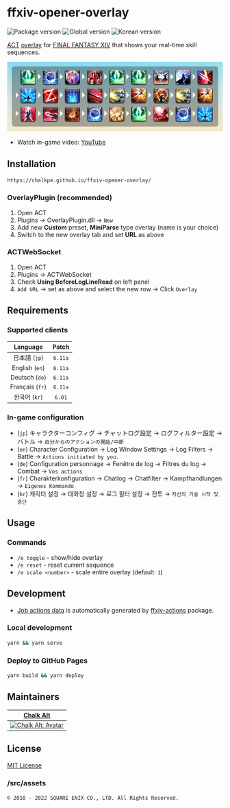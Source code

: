 # ffxiv-opener-overlay

![Package version] ![Global version] ![Korean version]

[ACT] [overlay][OverlayPlugin] for [FINAL FANTASY XIV] that shows your real-time skill sequences.

![Example]

* Watch in-game video: [YouTube]

## Installation

```url
https://chalkpe.github.io/ffxiv-opener-overlay/
```

### OverlayPlugin (recommended)

1. Open ACT
1. Plugins → OverlayPlugin.dll → `New`
1. Add new **Custom** preset, **MiniParse** type overlay (name is your choice)
1. Switch to the new overlay tab and set **URL** as above

### ACTWebSocket

1. Open ACT
1. Plugins → ACTWebSocket
1. Check **Using BeforeLogLineRead** on left panel
1. `Add URL` → set as above and select the new row → Click `Overlay`

## Requirements

### Supported clients

| Language | Patch |
| :--: | :--: |
| 日本語 (`jp`) | `6.11a` |
| English (`en`) | `6.11a` |
| Deutsch (`de`) | `6.11a` |
| Français (`fr`) | `6.11a` |
| 한국어 (`kr`) | `6.01` |

### In-game configuration

* (`jp`) キャラクターコンフィグ → チャットログ設定 → ログフィルター設定 → バトル → `自分からのアクションの開始/中断`
* (`en`) Character Configuration → Log Window Settings → Log Filters → Battle → `Actions initiated by you.`
* (`de`) Configuration personnage → Fenêtre de log → Filtres du log → Combat → `Vos actions`
* (`fr`) Charakterkonfiguration → Chatlog → Chatfilter → Kampfhandlungen → `Eigenes Kommando`
* (`kr`) 캐릭터 설정 → 대화창 설정 → 로그 필터 설정 → 전투 → `자신의 기술 시작 및 중단`

## Usage

### Commands

* `/e toggle` - show/hide overlay
* `/e reset` - reset current sequence
* `/e scale <number>` - scale entire overlay (default: `1`)

## Development

* [Job actions data] is automatically generated by [ffxiv-actions] package.

### Local development

```bash
yarn && yarn serve
```

### Deploy to GitHub Pages

```bash
yarn build && yarn deploy
```

## Maintainers

| [Chalk Alt][Chalk Alt: Twitter] |
| :--: |
| [![Chalk Alt: Avatar]][Chalk Alt: Lodestone] |

## License

[MIT License]

### /src/assets

```text
© 2010 - 2022 SQUARE ENIX CO., LTD. All Rights Reserved.
```

[MIT License]: LICENSE
[Example]: public/rdm-ew-opener.png
[Job actions data]: src/assets/actions
[ffxiv-actions]: https://github.com/ChalkPE/ffxiv-actions

[Package version]: https://img.shields.io/github/package-json/v/ChalkPE/ffxiv-opener-overlay
[Global version]: https://img.shields.io/badge/global-6.11a-blueviolet
[Korean version]: https://img.shields.io/badge/korea-6.01-red

[YouTube]: https://youtu.be/j2YD54eWDWE
[ACT]: https://advancedcombattracker.com/
[OverlayPlugin]: https://github.com/ngld/OverlayPlugin
[FINAL FANTASY XIV]: https://www.finalfantasyxiv.com/

[Chalk Alt: Twitter]: https://twitter.com/chalk_alt
[Chalk Alt: Lodestone]: https://na.finalfantasyxiv.com/lodestone/character/27400250/
[Chalk Alt: Avatar]: https://img2.finalfantasyxiv.com/f/1734839702c1c1e9792782c2bc669472_393eb74047bb90c8d80dea54218430eefc0_96x96.jpg

